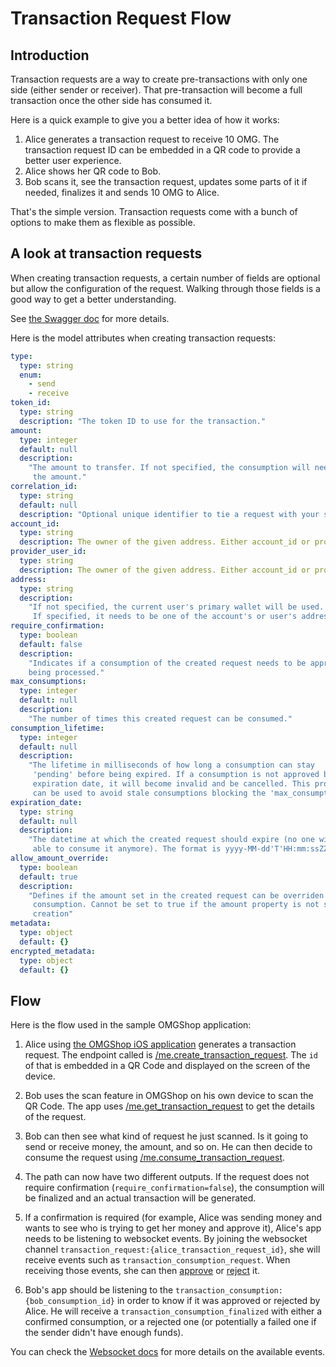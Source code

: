 # Transaction Request Flow

## Introduction

Transaction requests are a way to create pre-transactions with only one side (either sender or receiver). That pre-transaction will become a full transaction once the other side has consumed it.


Here is a quick example to give you a better idea of how it works:

1. Alice generates a transaction request to receive 10 OMG. The transaction request ID can be embedded in a QR code to provide a better user experience.
2. Alice shows her QR code to Bob.
3. Bob scans it, see the transaction request, updates some parts of it if needed, finalizes it and sends 10 OMG to Alice.

That's the simple version. Transaction requests come with a bunch of options to make them as flexible as possible.

## A look at transaction requests

When creating transaction requests, a certain number of fields are optional but allow the configuration of the request. Walking through those fields is a good way to get a better understanding.

See [the Swagger doc](https://ewallet.demo.omisego.io/api/client/docs.ui#/TransactionRequest/transaction_request_create) for more details.

Here is the model attributes when creating transaction requests:

```yaml
type:
  type: string
  enum:
    - send
    - receive
token_id:
  type: string
  description: "The token ID to use for the transaction."
amount:
  type: integer
  default: null
  description:
    "The amount to transfer. If not specified, the consumption will need to set
     the amount."
correlation_id:
  type: string
  default: null
  description: "Optional unique identifier to tie a request with your system."
account_id:
  type: string
  description: The owner of the given address. Either account_id or provider_user_id needs to be filled.  
provider_user_id:
  type: string
  description: The owner of the given address. Either account_id or provider_user_id needs to be filled. 
address:
  type: string
  description:
    "If not specified, the current user's primary wallet will be used.
     If specified, it needs to be one of the account's or user's addresses."
require_confirmation:
  type: boolean
  default: false
  description:
    "Indicates if a consumption of the created request needs to be approved before
    being processed."
max_consumptions:
  type: integer
  default: null
  description:
    "The number of times this created request can be consumed."
consumption_lifetime:
  type: integer
  default: null
  description:
    "The lifetime in milliseconds of how long a consumption can stay
     'pending' before being expired. If a consumption is not approved before its
     expiration date, it will become invalid and be cancelled. This property
     can be used to avoid stale consumptions blocking the 'max_consumptions' count."
expiration_date:
  type: string
  default: null
  description:
    "The datetime at which the created request should expire (no one will be
     able to consume it anymore). The format is yyyy-MM-dd'T'HH:mm:ssZZZZZ."
allow_amount_override:
  type: boolean
  default: true
  description:
    "Defines if the amount set in the created request can be overriden in a
     consumption. Cannot be set to true if the amount property is not set at
     creation"
metadata:
  type: object
  default: {}
encrypted_metadata:
  type: object
  default: {}
```

## Flow

Here is the flow used in the sample OMGShop application:

1. Alice using [the OMGShop iOS application](https://github.com/omisego/sample-ios) generates a transaction request. The endpoint called is [/me.create_transaction_request](https://ewallet.demo.omisego.io/api/client/docs.ui#/TransactionRequest/create_transaction_request). The `id` of that is embedded in a QR Code and displayed on the screen of the device.

2. Bob uses the scan feature in OMGShop on his own device to scan the QR Code. The app uses [/me.get_transaction_request](https://ewallet.demo.omisego.io/api/client/docs.ui#/TransactionRequest/get_transaction_request) to get the details of the request.

3. Bob can then see what kind of request he just scanned. Is it going to send or receive money, the amount, and so on. He can then decide to consume the request using [/me.consume_transaction_request](https://ewallet.demo.omisego.io/api/client/docs.ui#/TransactionRequest/consume_transaction_request).

4. The path can now have two different outputs. If the request does not require confirmation (`require_confirmation=false`), the consumption will be finalized and an actual transaction will be generated.

5. If a confirmation is required (for example, Alice was sending money and wants to see who is trying to get her money and approve it), Alice's app needs to be listening to websocket events. By joining the websocket channel `transaction_request:{alice_transaction_request_id}`, she will receive events such as `transaction_consumption_request`. When receiving those events, she can then [approve](https://ewallet.demo.omisego.io/api/client/docs.ui#/TransactionRequest/approve_transaction_consumption) or [reject](https://ewallet.demo.omisego.io/api/client/docs.ui#/TransactionRequest/reject_transaction_consumption) it.

6. Bob's app should be listening to the `transaction_consumption:{bob_consumption_id}` in order to know if it was approved or rejected by Alice. He will receive a `transaction_consumption_finalized` with either a confirmed consumption, or a rejected one (or potentially a failed one if the sender didn't have enough funds).

You can check the [Websocket docs](/docs/websockets/ewallet_api.md) for more details on the available events.
